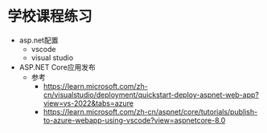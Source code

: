 # 学校课程练习
* asp.net配置
  * vscode
  * visual studio
* ASP.NET Core应用发布
  * 参考
    * https://learn.microsoft.com/zh-cn/visualstudio/deployment/quickstart-deploy-aspnet-web-app?view=vs-2022&tabs=azure
    * https://learn.microsoft.com/zh-cn/aspnet/core/tutorials/publish-to-azure-webapp-using-vscode?view=aspnetcore-8.0
